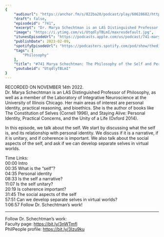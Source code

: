 ```yaml
---
{
	"audiourl": "https://anchor.fm/s/822ba20/podcast/play/60628682/https%3A%2F%2Fd3ctxlq1ktw2nl.cloudfront.net%2Fstaging%2F2022-10-14%2Fb7b0128c-067e-633b-2c32-36ca20c83213.m4a",
	"draft": false,
	"episodeid": "741",
	"excerpt": "Dr. Marya Schechtman is an LAS Distinguished Professor of Philosophy, as well as a member of the Laboratory of Integrative Neuroscience at the University of Illinois Chicago. Her main areas of interest are personal identity, practical reasoning, and bioethics. She is the author of books like The Constitution of Selves (Cornell 1996), and Staying Alive: Personal Identity, Practical Concerns, and the Unity of a Life (Oxford 2014).",
	"image": "https://i.ytimg.com/vi/UtqdlyTBLmI/maxresdefault.jpg",
	"itunesEpisodeUrl": "https://podcasts.apple.com/us/podcast/741-marya-schechtman-the-philosophy-of-the/id1451347236?i=1000598932685&uo=4",
	"publishDate": 2023-02-09,
	"spotifyEpisodeUrl": "https://podcasters.spotify.com/pod/show/thedissenter/episodes/741-Marya-Schechtman-The-Philosophy-of-the-Self-and-Personal-Identity-e1qoo8a",
	"tags": [
		"Philosophy"
	],
	"title": "#741 Marya Schechtman: The Philosophy of the Self and Personal Identity",
	"youtubeid": "UtqdlyTBLmI"
}
---
```

RECORDED ON NOVEMBER 14th 2022.  
Dr. Marya Schechtman is an LAS Distinguished Professor of Philosophy, as well as a member of the Laboratory of Integrative Neuroscience at the University of Illinois Chicago. Her main areas of interest are personal identity, practical reasoning, and bioethics. She is the author of books like The Constitution of Selves (Cornell 1996), and Staying Alive: Personal Identity, Practical Concerns, and the Unity of a Life (Oxford 2014).

In this episode, we talk about the self. We start by discussing what the self is, and its relationship with personal identity. We discuss if it is a narrative, if it is unitary, and if coherence is important. We also talk about the social aspects of the self, and ask if we can develop separate selves in virtual worlds.

Time Links:  
<time>00:00</time> Intro  
<time>00:35</time> What is the “self”?  
<time>04:35</time> Personal identity  
<time>08:33</time> Is the self a narrative?  
<time>11:07</time> Is the self unitary?  
<time>20:19</time> Is coherence important?  
<time>31:45</time> The social aspects of the self  
<time>57:51</time> Can we develop separate selves in virtual worlds?  
<time>1:06:57</time> Follow Dr. Schechtman’s work!

---

Follow Dr. Schechtman’s work:  
Faculty page: https://bit.ly/3nWTmfl  
PhilPeople profile: https://bit.ly/3Izu9ku
